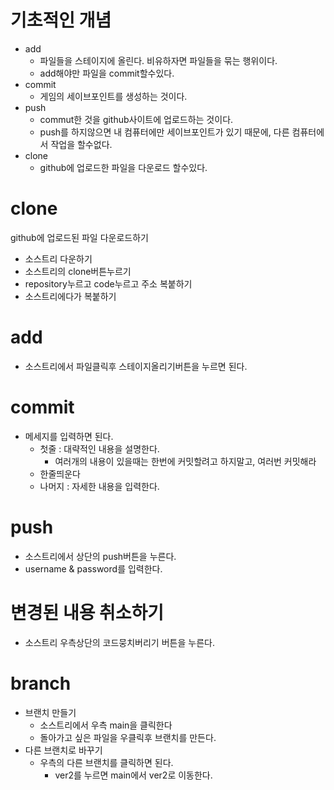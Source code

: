 기초적인 개념
=
- add
  - 파일들을 스테이지에 올린다. 비유하자면 파일들을 묶는 행위이다.
  - add해야만 파일을 commit할수있다.
- commit
  - 게임의 세이브포인트를 생성하는 것이다.
- push
  - commut한 것을 github사이트에 업로드하는 것이다.
  - push를 하지않으면 내 컴퓨터에만 세이브포인트가 있기 때문에, 다른 컴퓨터에서 작업을 할수없다.
- clone
  - github에 업로드한 파일을 다운로드 할수있다.
  
clone
=
github에 업로드된 파일 다운로드하기
- 소스트리 다운하기
- 소스트리의 clone버튼누르기
- repository누르고 code누르고 주소 복붙하기
- 소스트리에다가 복붙하기

add
=
- 소스트리에서 파일클릭후 스테이지올리기버튼을 누르면 된다.


commit
=
- 메세지를 입력하면 된다.
  - 첫줄 : 대략적인 내용을 설명한다.
    - 여러개의 내용이 있을때는 한번에 커밋할려고 하지말고, 여러번 커밋해라
  - 한줄띄운다
  - 나머지 : 자세한 내용을 입력한다.
  
push
=
- 소스트리에서 상단의 push버튼을 누른다. 
- username & password를 입력한다.

변경된 내용 취소하기
=
- 소스트리 우측상단의 코드뭉치버리기 버튼을 누른다.

branch
=

- 브랜치 만들기
  - 소스트리에서 우측 main을 클릭한다
  - 돌아가고 싶은 파일을 우클릭후 브랜치를 만든다.
- 다른 브랜치로 바꾸기
  - 우측의 다른 브랜치를 클릭하면 된다.
    - ver2를 누르면 main에서 ver2로 이동한다.
